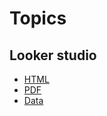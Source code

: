 # Topics

## Looker studio

- [HTML](/src/T01_looker_studio/T01.html)
- [PDF](/src/T01_looker_studio/T01.pdf)
- [Data](https://lookerstudio.google.com/datasources/13d28f27-c7f9-412d-8c48-c961df868d43)
